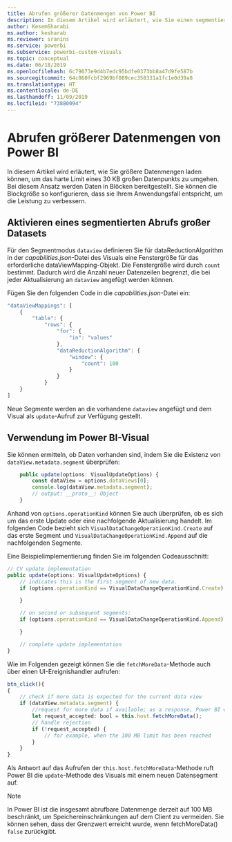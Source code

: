 ```yaml
---
title: Abrufen größerer Datenmengen von Power BI
description: In diesem Artikel wird erläutert, wie Sie einen segmentierten Abruf großer Datasets für Power BI-Visuals aktivieren.
author: KesemSharabi
ms.author: kesharab
ms.reviewer: sranins
ms.service: powerbi
ms.subservice: powerbi-custom-visuals
ms.topic: conceptual
ms.date: 06/18/2019
ms.openlocfilehash: 6c79673e9d4b7edc95bdfe0373bb8a47d9fe587b
ms.sourcegitcommit: 64c860fcbf2969bf089cec358331a1fc1e0d39a8
ms.translationtype: HT
ms.contentlocale: de-DE
ms.lasthandoff: 11/09/2019
ms.locfileid: "73880094"
---
```

# <a name="fetch-more-data-from-power-bi"></a>Abrufen größerer Datenmengen von Power BI

In diesem Artikel wird erläutert, wie Sie größere Datenmengen laden können, um das harte Limit eines 30 KB großen Datenpunkts zu umgehen. Bei diesem Ansatz werden Daten in Blöcken bereitgestellt. Sie können die Blockgröße so konfigurieren, dass sie Ihrem Anwendungsfall entspricht, um die Leistung zu verbessern.  

## <a name="enable-a-segmented-fetch-of-large-datasets"></a>Aktivieren eines segmentierten Abrufs großer Datasets

Für den Segmentmodus `dataview` definieren Sie für dataReductionAlgorithm in der *capabilities.json*-Datei des Visuals eine Fenstergröße für das erforderliche dataViewMapping-Objekt. Die Fenstergröße wird durch `count` bestimmt. Dadurch wird die Anzahl neuer Datenzeilen begrenzt, die bei jeder Aktualisierung an `dataview` angefügt werden können.

Fügen Sie den folgenden Code in die *capabilities.json*-Datei ein:

```typescript
"dataViewMappings": [
    {
        "table": {
            "rows": {
                "for": {
                    "in": "values"
                },
                "dataReductionAlgorithm": {
                    "window": {
                        "count": 100
                    }
                }
            }
    }
]
```

Neue Segmente werden an die vorhandene `dataview` angefügt und dem Visual als `update`-Aufruf zur Verfügung gestellt.

## <a name="usage-in-the-power-bi-visual"></a>Verwendung im Power BI-Visual

Sie können ermitteln, ob Daten vorhanden sind, indem Sie die Existenz von `dataView.metadata.segment` überprüfen:

```typescript
    public update(options: VisualUpdateOptions) {
        const dataView = options.dataViews[0];
        console.log(dataView.metadata.segment);
        // output: __proto__: Object
    }
```

Anhand von `options.operationKind` können Sie auch überprüfen, ob es sich um das erste Update oder eine nachfolgende Aktualisierung handelt. Im folgenden Code bezieht sich `VisualDataChangeOperationKind.Create` auf das erste Segment und `VisualDataChangeOperationKind.Append` auf die nachfolgenden Segmente.

Eine Beispielimplementierung finden Sie im folgenden Codeausschnitt:

```typescript
// CV update implementation
public update(options: VisualUpdateOptions) {
    // indicates this is the first segment of new data.
    if (options.operationKind == VisualDataChangeOperationKind.Create) {

    }

    // on second or subsequent segments:
    if (options.operationKind == VisualDataChangeOperationKind.Append) {

    }

    // complete update implementation
}
```

Wie im Folgenden gezeigt können Sie die `fetchMoreData`-Methode auch über einen UI-Ereignishandler aufrufen:

```typescript
btn_click(){
{
    // check if more data is expected for the current data view
    if (dataView.metadata.segment) {
        //request for more data if available; as a response, Power BI will call update method
        let request_accepted: bool = this.host.fetchMoreData();
        // handle rejection
        if (!request_accepted) {
            // for example, when the 100 MB limit has been reached
        }
    }
}
```

Als Antwort auf das Aufrufen der `this.host.fetchMoreData`-Methode ruft Power BI die `update`-Methode des Visuals mit einem neuen Datensegment auf.

> [!NOTE]
> In Power BI ist die insgesamt abrufbare Datenmenge derzeit auf 100 MB beschränkt, um Speichereinschränkungen auf dem Client zu vermeiden. Sie können sehen, dass der Grenzwert erreicht wurde, wenn fetchMoreData() `false` zurückgibt.
